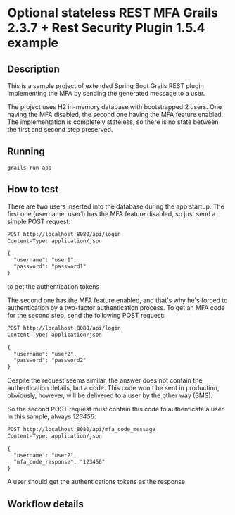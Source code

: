 # Optional stateless REST MFA Grails 2.3.7 + Rest Security Plugin 1.5.4 example

## Description
This is a sample project of extended Spring Boot Grails REST plugin implementing the MFA by sending the generated message to a user.

The project uses H2 in-memory database with bootstrapped 2 users. One having the MFA disabled, the second one having the MFA feature enabled. The implementation is completely stateless, so there is no state between the first and second step preserved. 

## Running

```
grails run-app
```

## How to test
There are two users inserted into the database during the app startup. The first one (username: user1) has the MFA feature disabled, so just send a simple POST request:

```html
POST http://localhost:8080/api/login
Content-Type: application/json

{
  "username": "user1",
  "password": "password1"
}
```

to get the authentication tokens

The second one has the MFA feature enabled, and that's why he's forced to authentication by a two-factor authentication process. To get an MFA code for the second step, send the following POST request:

```html
POST http://localhost:8080/api/login
Content-Type: application/json

{
  "username": "user2",
  "password": "password2"
}
```

Despite the request seems similar, the answer does not contain the authentication details, but a code. This code won't be sent in production, obviously, however, will be delivered to a user by the other way (SMS).

So the second POST request must contain this code to authenticate a user. In this sample, always _123456_:

```html
POST http://localhost:8080/api/mfa_code_message
Content-Type: application/json

{
  "username": "user2",
  "mfa_code_response": "123456"
}
```

A user should get the authentications tokens as the response

## Workflow details

